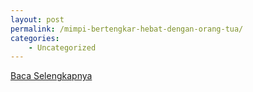 ```yaml
---
layout: post
permalink: /mimpi-bertengkar-hebat-dengan-orang-tua/
categories:
    - Uncategorized
---
```


[Baca Selengkapnya](/03)